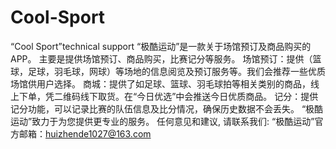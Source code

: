 # Cool-Sport
“Cool Sport”technical support
“极酷运动”是一款关于场馆预订及商品购买的APP。
主要是提供场馆预订、商品购买，比赛记分等服务。
场馆预订：提供（篮球，足球，羽毛球，网球）等场地的信息阅览及预订服务等。我们会推荐一些优质场馆供用户选择。
商城：提供了如足球、篮球、羽毛球拍等相关类别的商品，线上下单，凭二维码线下取货。在“今日优选”中会推送今日优质商品。
记分：提供记分功能，可以记录比赛的队伍信息及比分情况，确保历史数据不会丢失。
“极酷运动”致力于为您提供更专业的服务。
任何意见和建议, 请联系我们:  “极酷运动”官方邮箱：huizhende1027@163.com
